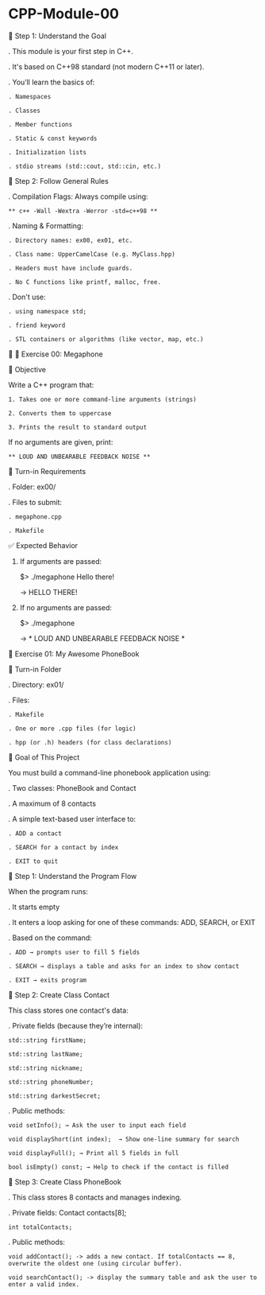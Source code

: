 # CPP-Module-00
🔹 Step 1: Understand the Goal

. This module is your first step in C++.

. It's based on C++98 standard (not modern C++11 or later).

. You’ll learn the basics of:

    . Namespaces
    
    . Classes
    
    . Member functions
    
    . Static & const keywords
    
    . Initialization lists
    
    . stdio streams (std::cout, std::cin, etc.)
    

🔹 Step 2: Follow General Rules

. Compilation Flags: Always compile using:

    ** c++ -Wall -Wextra -Werror -std=c++98 ** 
    
. Naming & Formatting:

    . Directory names: ex00, ex01, etc.
    
    . Class name: UpperCamelCase (e.g. MyClass.hpp)
    
    . Headers must have include guards.
    
    . No C functions like printf, malloc, free.
    
. Don't use:

    . using namespace std;
    
    . friend keyword
    
    . STL containers or algorithms (like vector, map, etc.)
    

🔸 🔸 Exercise 00: Megaphone 

📝 Objective

Write a C++ program that:

    1. Takes one or more command-line arguments (strings)
    
    2. Converts them to uppercase
    
    3. Prints the result to standard output
    

If no arguments are given, print:

    ** LOUD AND UNBEARABLE FEEDBACK NOISE **

📂 Turn-in Requirements

. Folder: ex00/

. Files to submit:

    . megaphone.cpp
    
    . Makefile
    

✅ Expected Behavior

1. If arguments are passed:
   
    $> ./megaphone Hello there!
   
    → HELLO THERE!
   
4. If no arguments are passed:
   
    $> ./megaphone
   
    → * LOUD AND UNBEARABLE FEEDBACK NOISE *


🔸 Exercise 01: My Awesome PhoneBook

📂 Turn-in Folder

. Directory: ex01/

. Files:

    . Makefile
    
    . One or more .cpp files (for logic)
    
    . hpp (or .h) headers (for class declarations)
    

🧠 Goal of This Project

You must build a command-line phonebook application using:

. Two classes: PhoneBook and Contact

. A maximum of 8 contacts

. A simple text-based user interface to:

    . ADD a contact
    
    . SEARCH for a contact by index
    
    . EXIT to quit
    

🔹 Step 1: Understand the Program Flow

When the program runs:

. It starts empty

. It enters a loop asking for one of these commands: ADD, SEARCH, or EXIT

. Based on the command:

    . ADD → prompts user to fill 5 fields
    
    . SEARCH → displays a table and asks for an index to show contact
    
    . EXIT → exits program

🔹 Step 2: Create Class Contact

This class stores one contact's data:

. Private fields (because they’re internal):

    std::string firstName;
    
    std::string lastName;
    
    std::string nickname;
    
    std::string phoneNumber;
    
    std::string darkestSecret;

. Public methods:

    void setInfo(); → Ask the user to input each field
    
    void displayShort(int index);  → Show one-line summary for search
    
    void displayFull(); → Print all 5 fields in full
    
    bool isEmpty() const; → Help to check if the contact is filled

🔹 Step 3: Create Class PhoneBook

. This class stores 8 contacts and manages indexing.

. Private fields:
    Contact contacts[8];
    
    int totalContacts;

. Public methods:

    void addContact(); -> adds a new contact. If totalContacts == 8, overwrite the oldest one (using circular buffer).
    
    void searchContact(); -> display the summary table and ask the user to enter a valid index.
